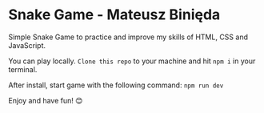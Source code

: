 # Snake Game - Mateusz Binięda

Simple Snake Game to practice and improve my skills of HTML, CSS and JavaScript.

You can play locally. `Clone this repo` to your machine and hit `npm i` in your terminal.

After install, start game with the following command: `npm run dev`

Enjoy and have fun! 😊
